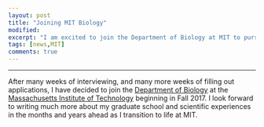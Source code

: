 ```yaml
---
layout: post
title: "Joining MIT Biology"
modified:
excerpt: "I am excited to join the Department of Biology at MIT to pursue doctoral studies."
tags: [news,MIT]
comments: true
---
```



---
After many weeks of interviewing, and many more weeks of filling out applications, I have decided to join the [Department of Biology](http://biology.mit.edu) at the [Massachusetts Institute of Technology](http://web.mit.edu) beginning in Fall 2017. I look forward to writing much more about my graduate school and scientific experiences in the months and years ahead as I transition to life at MIT.
